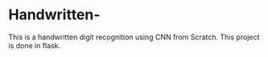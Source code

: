 # Handwritten-
This is a handwritten digit recognition using CNN from Scratch. This project is done in flask.
